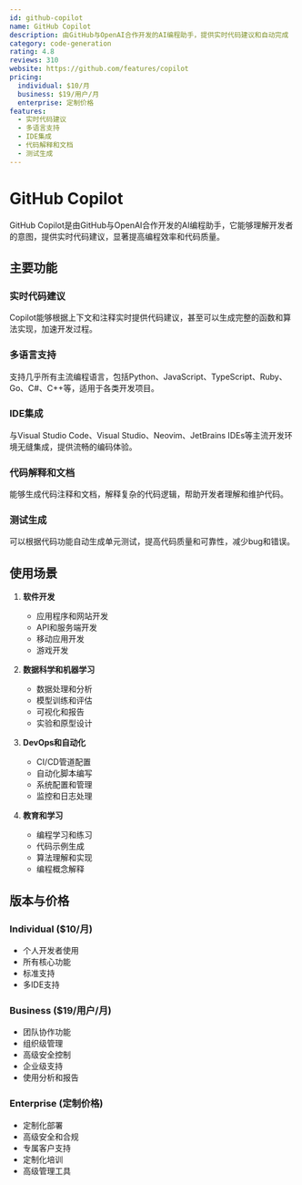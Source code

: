 ```yaml
---
id: github-copilot
name: GitHub Copilot
description: 由GitHub与OpenAI合作开发的AI编程助手，提供实时代码建议和自动完成
category: code-generation
rating: 4.8
reviews: 310
website: https://github.com/features/copilot
pricing:
  individual: $10/月
  business: $19/用户/月
  enterprise: 定制价格
features:
  - 实时代码建议
  - 多语言支持
  - IDE集成
  - 代码解释和文档
  - 测试生成
---
```


# GitHub Copilot

GitHub Copilot是由GitHub与OpenAI合作开发的AI编程助手，它能够理解开发者的意图，提供实时代码建议，显著提高编程效率和代码质量。

## 主要功能

### 实时代码建议
Copilot能够根据上下文和注释实时提供代码建议，甚至可以生成完整的函数和算法实现，加速开发过程。

### 多语言支持
支持几乎所有主流编程语言，包括Python、JavaScript、TypeScript、Ruby、Go、C#、C++等，适用于各类开发项目。

### IDE集成
与Visual Studio Code、Visual Studio、Neovim、JetBrains IDEs等主流开发环境无缝集成，提供流畅的编码体验。

### 代码解释和文档
能够生成代码注释和文档，解释复杂的代码逻辑，帮助开发者理解和维护代码。

### 测试生成
可以根据代码功能自动生成单元测试，提高代码质量和可靠性，减少bug和错误。

## 使用场景

1. **软件开发**
   - 应用程序和网站开发
   - API和服务端开发
   - 移动应用开发
   - 游戏开发

2. **数据科学和机器学习**
   - 数据处理和分析
   - 模型训练和评估
   - 可视化和报告
   - 实验和原型设计

3. **DevOps和自动化**
   - CI/CD管道配置
   - 自动化脚本编写
   - 系统配置和管理
   - 监控和日志处理

4. **教育和学习**
   - 编程学习和练习
   - 代码示例生成
   - 算法理解和实现
   - 编程概念解释

## 版本与价格

### Individual ($10/月)
- 个人开发者使用
- 所有核心功能
- 标准支持
- 多IDE支持

### Business ($19/用户/月)
- 团队协作功能
- 组织级管理
- 高级安全控制
- 企业级支持
- 使用分析和报告

### Enterprise (定制价格)
- 定制化部署
- 高级安全和合规
- 专属客户支持
- 定制化培训
- 高级管理工具
